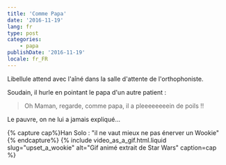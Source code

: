 ```yaml
---
title: 'Comme Papa'
date: '2016-11-19'
lang: fr
type: post
categories:
    - papa
publishDate: '2016-11-19'
locale: fr_FR
---
```


Libellule attend avec l'aîné dans la salle d'attente de l'orthophoniste. 

<!-- more -->

Soudain, il hurle en pointant le papa d'un autre patient :

> Oh Maman, regarde, comme papa, il a pleeeeeeeein de poils !!

Le pauvre, on ne lui a jamais expliqué…

{% capture cap%}Han Solo : "il ne vaut mieux ne pas énerver un Wookie"{% endcapture%}
{% include video_as_a_gif.html.liquid
    slug="upset_a_wookie"
    alt="Gif animé extrait de Star Wars"
    caption=cap
%}